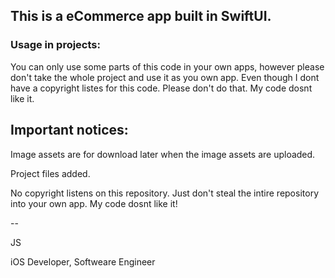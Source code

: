 ## This is a eCommerce app built in SwiftUI. 


### Usage in projects:

You can only use some parts of this code in your own apps, however please don't take the whole project and use it as you own app. Even though I dont have a copyright listes for this code. Please don't do that. My code dosnt like it.


## Important notices:

Image assets are for download later when the image assets are uploaded.

Project files added.

No copyright listens on this repository. Just don't steal the intire repository into your own app. My code dosnt like it!


--


JS

iOS Developer, Softweare Engineer
